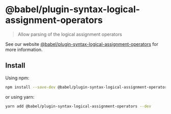 # @babel/plugin-syntax-logical-assignment-operators

> Allow parsing of the logical assignment operators

See our website [@babel/plugin-syntax-logical-assignment-operators](https://babeljs.io/docs/en/next/babel-plugin-syntax-logical-assignment-operators.html) for more information.

## Install

Using npm:

```sh
npm install --save-dev @babel/plugin-syntax-logical-assignment-operators
```

or using yarn:

```sh
yarn add @babel/plugin-syntax-logical-assignment-operators --dev
```

